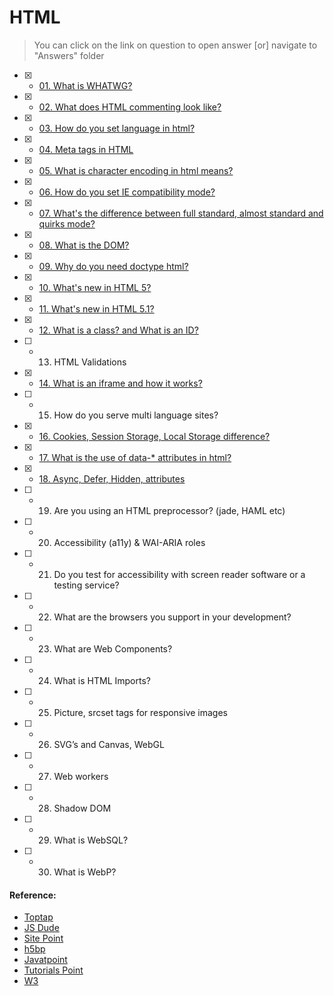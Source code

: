 # HTML

> You can click on the link on question to open answer [or] navigate to "Answers" folder

- [x] - [01. What is WHATWG?](Answers/01.what-is-whatwg.md)
- [x] - [02. What does HTML commenting look like?](Answers/02.what-does-html-commenting-looks-like.md)
- [x] - [03. How do you set language in html?](Answers/03.how-do-you-set-language-in-html.md)
- [x] - [04. Meta tags in HTML](Answers/04.meta-tags-in-html.md)
- [x] - [05. What is character encoding in html means?](Answers/05.what-is-char-encoding-in-html.md)
- [x] - [06. How do you set IE compatibility mode?](Answers/06.how-do-you-set-ie-compatibility-mode.md)
- [x] - [07. What's the difference between full standard, almost standard and quirks mode?](Answers/07.whats-the-diff-between-full-standard-almost-standard-and-quirks-mode.md)
- [x] - [08. What is the DOM?](Answers/08.what-is-DOM.md)
- [x] - [09. Why do you need doctype html?](Answers/09.why-do-you-need-doctype-html.md)
- [x] - [10. What's new in HTML 5?](Answers/10.whats-new-in-html5.md)
- [x] - [11. What's new in HTML 5.1?](Answers/11.whats-new-in-html5.1.md)
- [x] - [12. What is a class? and What is an ID?](Answers/12.whats-is-class-and-id.md)
- [ ] - 13. HTML Validations
- [x] - [14. What is an iframe and how it works?](Answers/14.what-is-an-iframe-and-how-it-works.md)
- [ ] - 15. How do you serve multi language sites?
- [x] - [16. Cookies, Session Storage, Local Storage difference?](Answers/16.cookies-session-and-localstorage-storage-difference.md)
- [x] - [17. What is the use of data-* attributes in html?](Answers/17.what-is-the-use-of-data-attr-in-html.md)
- [x] - [18. Async, Defer, Hidden, attributes](Answers/18.async-defer-hidden-attributes.md)
- [ ] - 19. Are you using an HTML preprocessor? (jade, HAML etc)
- [ ] - 20. Accessibility (a11y) & WAI-ARIA roles
- [ ] - 21. Do you test for accessibility with screen reader software or a testing service?
- [ ] - 22. What are the browsers you support in your development?
- [ ] - 23. What are Web Components?
- [ ] - 24. What is HTML Imports?
- [ ] - 25. Picture, srcset tags for responsive images
- [ ] - 26. SVG’s and Canvas, WebGL
- [ ] - 27. Web workers
- [ ] - 28. Shadow DOM
- [ ] - 29. What is WebSQL?
- [ ] - 30. What is WebP?

#### Reference:

- [Toptap](https://www.toptal.com/html5/interview-questions)
- [JS Dude](http://thatjsdude.com/interview/html.html)
- [Site Point](https://www.sitepoint.com/whats-new-in-html-5-1/)
- [h5bp](https://github.com/h5bp/Front-end-Developer-Interview-Questions#html-questions)
- [Javatpoint](http://www.javatpoint.com/html-interview-questions)
- [Tutorials Point](https://www.tutorialspoint.com/html5/html5_interview_questions.htm)
- [W3](https://www.w3.org/TR/shadow-dom/#introduction)
